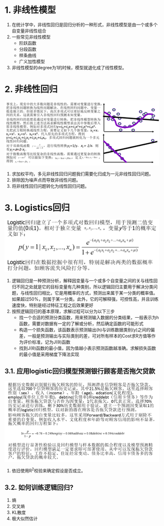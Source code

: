 # 1. 非线性模型
1. 在统计学中，非线性回归是回归分析的一种形式，非线性模型是由一个或多个自变量非线性组合
2. 一些常见非线性模型
    + 阶跃函数
    + 分段函数
    + 样条曲线
    + 广义加性模型
3. 非线性模型的degree为1的时候，模型就退化成了线性模型。

# 2. 非线性回归
![](img/notLinear/1.png)

1. 求加权平均，多元非线性回归问题我们需要化归成为一元非线性回归问题。
2. 排除因为噪声点而导致非线性问题。
3. 将非线性回归问题转化为线性回归问题。

# 3. Logistics回归
![](img/notLinear/2.png)

1. 逻辑回归是一种预测分析，解释因变量与一个或多个自变量之间的关与线性回归不同之处就是它的目标变量有几种类别，所以逻辑回归主要用于解决分类问题，与线性回归相比，它是用概率的方式，预测出来属于某一分类的概率值。如果超过50%，则属于某一分类。此外，它的可解释强，可控性高，并且训练速度快，特别是经过特征工程之后效果更好
2. 按照逻辑回归的基本原理，求解过程可以分为以下三步
    + 找一个合适的预测分类函数，用来预测输入数据的分类结果，一般表示为h函数，需要对数据有一定的了解或分析，然后确定函数的可能形式
    + 构造一个损失函数，该函数表示预测输出(h)与训练数据类别(y)之间的偏差，一般是预测输出与实际类别的差，可对所有样本的Cost求R方值等作为评价标准，记为J(θ)函数
    + 找到J(θ)函数的最小值，因为值越小表示预测函数越准确。求解损失函数的最小值是采用梯度下降法实现

## 3.1. 应用logistic回归模型预测银行顾客是否拖欠贷款
![](img/notLinear/3.png)

1. 依旧使用R<sup>2</sup>校验来确定假设是否成立。

## 3.2. 如何训练逻辑回归?
1. 熵
2. 交叉熵
3. KL散度
4. 极大似然估计